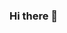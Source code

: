 ### Hi there 👋

<!--
**enumerable-entity/enumerable-entity** is a ✨ _special_ ✨ repository because its `README.md` (this file) appears on your GitHub profile.

Here are some ideas to get you started:

- 🔭 I’m currently working on several web applications
- 🌱 I’m currently learning microservices architecture
-->
